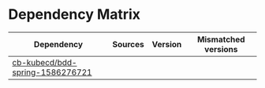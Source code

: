 # Dependency Matrix

Dependency | Sources | Version | Mismatched versions
---------- | ------- | ------- | -------------------
[cb-kubecd/bdd-spring-1586276721](https://github.com/cb-kubecd/bdd-spring-1586276721.git) |  | []() | 
